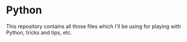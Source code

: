 # Python
This repository contains all those files which I'll be using for playing with Python, tricks and tips, etc.
